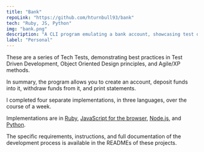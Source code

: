 ```yaml
---
title: "Bank"
repoLink: "https://github.com/hturnbull93/bank"
tech: "Ruby, JS, Python"
img: "bank.png"
description: "A CLI program emulating a bank account, showcasing test driven development in 3 languages.	"
label: "Personal"
---
```


These are a series of Tech Tests, demonstrating best practices in Test Driven Development, Object Oriented Design principles, and Agile/XP methods.

In summary, the program allows you to create an account, deposit funds into it, withdraw funds from it, and print statements.

I completed four separate implementations, in three languages, over the course of a week.

Implementations are in [Ruby](https://github.com/hturnbull93/bank), [JavaScript for the browser](https://github.com/hturnbull93/bank-js), [Node.js](https://github.com/hturnbull93/bank-node), and [Python](https://github.com/hturnbull93/bank-py).

The specific requirements, instructions, and full documentation of the development process is available in the READMEs of these projects.

